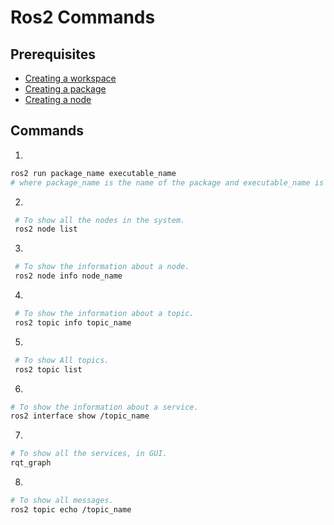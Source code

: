 # Ros2 Commands

## Prerequisites
- [Creating a workspace](./WORK_SPACE.MD)
- [Creating a package](./CREATE_PACKAGE.MD)
- [Creating a node](./CREATE_NODE.MD)

## Commands
1. 
```bash
ros2 run package_name executable_name
# where package_name is the name of the package and executable_name is the name of the executable.
```
2. 
```bash
 # To show all the nodes in the system.
 ros2 node list
 ```
3. 
```bash
 # To show the information about a node.
 ros2 node info node_name
 ```
4. 
```bash
 # To show the information about a topic.
 ros2 topic info topic_name
 ```
5. 
```bash
 # To show All topics.
 ros2 topic list
 ```
 6.  
 ```bash
 # To show the information about a service.
 ros2 interface show /topic_name
 ```
 7. 
```bash
# To show all the services, in GUI.
rqt_graph
```
8. 
```bash
# To show all messages.
ros2 topic echo /topic_name
